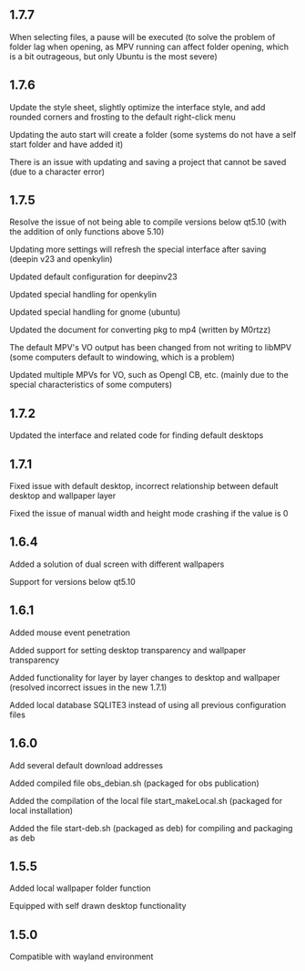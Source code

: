 ## 1.7.7

When selecting files, a pause will be executed (to solve the problem of folder lag when opening, as MPV running can affect folder opening, which is a bit outrageous, but only Ubuntu is the most severe)



## 1.7.6

Update the style sheet, slightly optimize the interface style, and add rounded corners and frosting to the default right-click menu

Updating the auto start will create a folder (some systems do not have a self start folder and have added it)

There is an issue with updating and saving a project that cannot be saved (due to a character error)



## 1.7.5

Resolve the issue of not being able to compile versions below qt5.10 (with the addition of only functions above 5.10)

Updating more settings will refresh the special interface after saving (deepin v23 and openkylin)

Updated default configuration for deepinv23

Updated special handling for openkylin

Updated special handling for gnome (ubuntu)

Updated the document for converting pkg to mp4 (written by M0rtzz)

The default MPV's VO output has been changed from not writing to libMPV (some computers default to windowing, which is a problem)

Updated multiple MPVs for VO, such as Opengl CB, etc. (mainly due to the special characteristics of some computers)


## 1.7.2

Updated the interface and related code for finding default desktops



## 1.7.1

Fixed issue with default desktop, incorrect relationship between default desktop and wallpaper layer

Fixed the issue of manual width and height mode crashing if the value is 0



## 1.6.4

Added a solution of dual screen with different wallpapers

Support for versions below qt5.10



## 1.6.1

Added mouse event penetration

Added support for setting desktop transparency and wallpaper transparency

Added functionality for layer by layer changes to desktop and wallpaper (resolved incorrect issues in the new 1.7.1)

Added local database SQLITE3 instead of using all previous configuration files



## 1.6.0

Add several default download addresses

Added compiled file obs_debian.sh (packaged for obs publication)

Added the compilation of the local file start_makeLocal.sh (packaged for local installation)

Added the file start-deb.sh (packaged as deb) for compiling and packaging as deb



## 1.5.5

Added local wallpaper folder function

Equipped with self drawn desktop functionality

## 1.5.0
Compatible with wayland environment